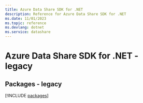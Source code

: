 ```yaml
---
title: Azure Data Share SDK for .NET
description: Reference for Azure Data Share SDK for .NET
ms.date: 11/01/2023
ms.topic: reference
ms.devlang: dotnet
ms.service: datashare
---
```

# Azure Data Share SDK for .NET - legacy
## Packages - legacy
[!INCLUDE [packages](data-share-index.md)]
